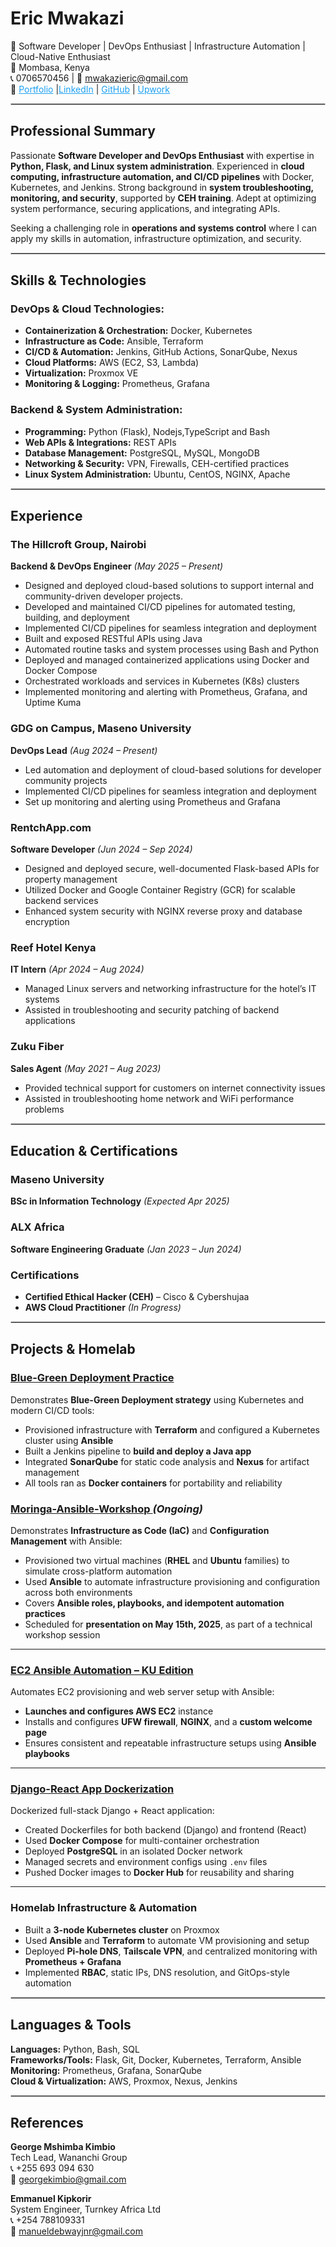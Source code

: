 <!-- <div style="background-color: #003366; color: black; padding: 30px; border-radius: 8px; font-family: Arial, sans-serif;"> -->
  
# **Eric Mwakazi**
🔧  Software Developer | DevOps Enthusiast | Infrastructure Automation | Cloud-Native Enthusiast  
📍 Mombasa, Kenya  
📞 0706570456 | 📧 mwakazieric@gmail.com  
🔗 <a href="https://mwakazieric.vercel.app" style="color: #1DA1F2;">Portfolio</a> |<a href="https://www.linkedin.com/in/eric-mwakazi" style="color: #1DA1F2;">LinkedIn</a> | <a href="https://github.com/eric-mwakazi" style="color: #1DA1F2;">GitHub</a>  | <a href="https://www.upwork.com/freelancers/~010f6f117ec8ade48c?mp_source=share" style="color: #1DA1F2;">Upwork</a> 

</div>

<hr style="border:1px solid #ccc;">

##  **Professional Summary**

Passionate **Software Developer and DevOps Enthusiast** with expertise in **Python, Flask, and Linux system administration**. Experienced in **cloud computing, infrastructure automation, and CI/CD pipelines** with Docker, Kubernetes, and Jenkins. Strong background in **system troubleshooting, monitoring, and security**, supported by **CEH training**. Adept at optimizing system performance, securing applications, and integrating APIs.

Seeking a challenging role in **operations and systems control** where I can apply my skills in automation, infrastructure optimization, and security.

<hr style="border:1px solid #ccc;">

##  **Skills & Technologies**

###  DevOps & Cloud Technologies:
- **Containerization & Orchestration:** Docker, Kubernetes  
- **Infrastructure as Code:** Ansible, Terraform  
- **CI/CD & Automation:** Jenkins, GitHub Actions, SonarQube, Nexus  
- **Cloud Platforms:** AWS (EC2, S3, Lambda)  
- **Virtualization:** Proxmox VE  
- **Monitoring & Logging:** Prometheus, Grafana  

###  Backend & System Administration:
- **Programming:** Python (Flask), Nodejs,TypeScript and Bash  
- **Web APIs & Integrations:** REST APIs  
- **Database Management:** PostgreSQL, MySQL, MongoDB  
- **Networking & Security:** VPN, Firewalls, CEH-certified practices  
- **Linux System Administration:** Ubuntu, CentOS, NGINX, Apache  

<hr style="border:1px solid #ccc;">

##  **Experience**
### **The Hillcroft Group, Nairobi**  
**Backend & DevOps Engineer** *(May 2025 – Present)*  
- Designed and deployed cloud-based solutions to support internal and community-driven developer projects. 
- Developed and maintained CI/CD pipelines for automated testing, building, and deployment  
- Implemented CI/CD pipelines for seamless integration and deployment  
- Built and exposed RESTful APIs using Java
- Automated routine tasks and system processes using Bash and Python
- Deployed and managed containerized applications using Docker and Docker Compose
- Orchestrated workloads and services in Kubernetes (K8s) clusters
- Implemented monitoring and alerting with Prometheus, Grafana, and Uptime Kuma
### **GDG on Campus, Maseno University**  
**DevOps Lead** *(Aug 2024 – Present)*  
- Led automation and deployment of cloud-based solutions for developer community projects
- Implemented CI/CD pipelines for seamless integration and deployment
- Set up monitoring and alerting using Prometheus and Grafana
### **RentchApp.com**  
**Software Developer** *(Jun 2024 – Sep 2024)*  
- Designed and deployed secure, well-documented Flask-based APIs for property management  
- Utilized Docker and Google Container Registry (GCR) for scalable backend services  
- Enhanced system security with NGINX reverse proxy and database encryption  

### **Reef Hotel Kenya**  
**IT Intern** *(Apr 2024 – Aug 2024)*  
- Managed Linux servers and networking infrastructure for the hotel’s IT systems  
- Assisted in troubleshooting and security patching of backend applications  

### **Zuku Fiber**  
**Sales Agent** *(May 2021 – Aug 2023)*  
- Provided technical support for customers on internet connectivity issues  
- Assisted in troubleshooting home network and WiFi performance problems  

<hr style="border:1px solid #ccc;">

##  **Education & Certifications**

### **Maseno University**  
**BSc in Information Technology** *(Expected Apr 2025)*  

### **ALX Africa**  
**Software Engineering Graduate** *(Jan 2023 – Jun 2024)*  

### **Certifications**
- **Certified Ethical Hacker (CEH)** – Cisco & Cybershujaa  
- **AWS Cloud Practitioner** *(In Progress)*  

<hr style="border:1px solid #ccc;">

##  **Projects & Homelab**

### [Blue-Green Deployment Practice](https://github.com/eric-mwakazi/Blue-Green-Deploy-Practice)
Demonstrates **Blue-Green Deployment strategy** using Kubernetes and modern CI/CD tools:
- Provisioned infrastructure with **Terraform** and configured a Kubernetes cluster using **Ansible**
- Built a Jenkins pipeline to **build and deploy a Java app**
- Integrated **SonarQube** for static code analysis and **Nexus** for artifact management
- All tools ran as **Docker containers** for portability and reliability

### [Moringa-Ansible-Workshop ](https://github.com/eric-mwakazi/Moringa-Ansible-workshop) *(Ongoing)*
Demonstrates **Infrastructure as Code (IaC)** and **Configuration Management** with Ansible:
- Provisioned two virtual machines (**RHEL** and **Ubuntu** families) to simulate cross-platform automation  
- Used **Ansible** to automate infrastructure provisioning and configuration across both environments  
- Covers **Ansible roles, playbooks, and idempotent automation practices**  
- Scheduled for **presentation on May 15th, 2025**, as part of a technical workshop session


---

### [EC2 Ansible Automation – KU Edition](https://github.com/eric-mwakazi/ku-edition)
Automates EC2 provisioning and web server setup with Ansible:
- **Launches and configures AWS EC2** instance
- Installs and configures **UFW firewall**, **NGINX**, and a **custom welcome page**
- Ensures consistent and repeatable infrastructure setups using **Ansible playbooks**

---

### [Django-React App Dockerization](https://github.com/eric-mwakazi/Django-and-React-app-Dockerization)
Dockerized full-stack Django + React application:
- Created Dockerfiles for both backend (Django) and frontend (React)
- Used **Docker Compose** for multi-container orchestration
- Deployed **PostgreSQL** in an isolated Docker network
- Managed secrets and environment configs using `.env` files
- Pushed Docker images to **Docker Hub** for reusability and sharing

---

### **Homelab Infrastructure & Automation**
- Built a **3-node Kubernetes cluster** on Proxmox
- Used **Ansible** and **Terraform** to automate VM provisioning and setup
- Deployed **Pi-hole DNS**, **Tailscale VPN**, and centralized monitoring with **Prometheus + Grafana**
- Implemented **RBAC**, static IPs, DNS resolution, and GitOps-style automation

<hr style="border:1px solid #ccc;">

## **Languages & Tools**

**Languages:** Python, Bash, SQL  
**Frameworks/Tools:** Flask, Git, Docker, Kubernetes, Terraform, Ansible  
**Monitoring:** Prometheus, Grafana, SonarQube  
**Cloud & Virtualization:** AWS, Proxmox, Nexus, Jenkins  

<hr style="border:1px solid #ccc;">

## **References**

**George Mshimba Kimbio**  
Tech Lead, Wananchi Group  
📞 +255 693 094 630  
📧 georgekimbio@gmail.com  

**Emmanuel Kipkorir**  
System Engineer, Turnkey Africa Ltd  
📞 +254 788109331  
📧 manueldebwayjnr@gmail.com  
